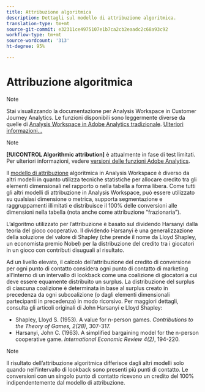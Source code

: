 ```yaml
---
title: Attribuzione algoritmica
description: Dettagli sul modello di attribuzione algoritmica.
translation-type: tm+mt
source-git-commit: e32311ce4975107e1b7ca2cb2eaadc2c68a93c92
workflow-type: tm+mt
source-wordcount: '313'
ht-degree: 95%

---
```



# Attribuzione algoritmica

>[!NOTE]
>
>Stai visualizzando la documentazione per Analysis Workspace in Customer Journey Analytics. Le funzioni disponibili sono leggermente diverse da quelle di [Analysis Workspace in Adobe Analytics tradizionale](https://docs.adobe.com/content/help/it-IT/analytics/analyze/analysis-workspace/home.html). [Ulteriori informazioni...](/help/getting-started/cja-aa.md)

>[!NOTE]
>
>**[!UICONTROL Algorithmic attribution]** è attualmente in fase di test limitati. Per ulteriori informazioni, vedere [ versioni delle funzioni Adobe Analytics](https://docs.adobe.com/content/help/it-IT/analytics/landing/an-releases.html).

Il [modello di attribuzione](models.md) algoritmica in Analysis Workspace è diverso da altri modelli in quanto utilizza tecniche statistiche per allocare credito tra gli elementi dimensionali nel rapporto o nella tabella a forma libera. Come tutti gli altri modelli di attribuzione in Analysis Workspace, può essere utilizzato su qualsiasi dimensione o metrica, supporta segmentazione e raggruppamenti illimitati e distribuisce il 100% delle conversioni alle dimensioni nella tabella (nota anche come attribuzione “frazionaria”).

L’algoritmo utilizzato per l’attribuzione è basato sul dividendo Harsanyi dalla teoria del gioco cooperativo. Il dividendo Harsanyi è una generalizzazione della soluzione del valore di Shapley (che prende il nome da Lloyd Shapley, un economista premio Nobel) per la distribuzione del credito tra i giocatori in un gioco con contributi disuguali al risultato.

Ad un livello elevato, il calcolo dell’attribuzione del credito di conversione per ogni punto di contatto considera ogni punto di contatto di marketing all’interno di un intervallo di lookback come una coalizione di giocatori a cui deve essere equamente distribuito un surplus. La distribuzione del surplus di ciascuna coalizione è determinata in base al surplus creato in precedenza da ogni subcoalizione (o dagli elementi dimensionali partecipanti in precedenza) in modo ricorsivo. Per maggiori dettagli, consulta gli articoli originali di John Harsanyi e Lloyd Shapley:

* Shapley, Lloyd S. (1953). A value for n-person games. *Contributions to the Theory of Games, 2(28)*, 307-317.
* Harsanyi, John C. (1963). A simplified bargaining model for the n-person cooperative game. *International Economic Review 4(2)*, 194-220.

>[!NOTE]
>
>Il risultato dell’attribuzione algoritmica differisce dagli altri modelli solo quando nell’intervallo di lookback sono presenti più punti di contatto. Le conversioni con un singolo punto di contatto ricevono un credito del 100% indipendentemente dal modello di attribuzione.

